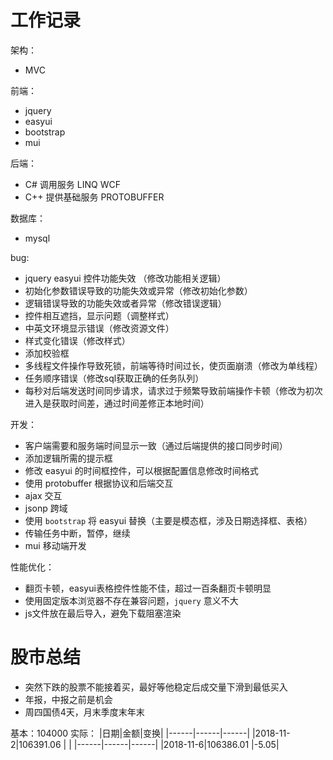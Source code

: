 # 工作记录

架构：
- MVC

前端：
- jquery 
- easyui 
- bootstrap
- mui

后端：
- C# 调用服务 LINQ WCF 
- C++ 提供基础服务 PROTOBUFFER

数据库：
- mysql

bug:
- jquery easyui 控件功能失效 （修改功能相关逻辑）
- 初始化参数错误导致的功能失效或异常（修改初始化参数）
- 逻辑错误导致的功能失效或者异常（修改错误逻辑）
- 控件相互遮挡，显示问题（调整样式）
- 中英文环境显示错误（修改资源文件）
- 样式变化错误（修改样式）
- 添加校验框
- 多线程文件操作导致死锁，前端等待时间过长，使页面崩溃（修改为单线程）
- 任务顺序错误（修改sql获取正确的任务队列）
- 每秒对后端发送时间同步请求，请求过于频繁导致前端操作卡顿（修改为初次进入是获取时间差，通过时间差修正本地时间）



开发：
- 客户端需要和服务端时间显示一致（通过后端提供的接口同步时间）
- 添加逻辑所需的提示框
- 修改 easyui 的时间框控件，可以根据配置信息修改时间格式
- 使用 protobuffer 根据协议和后端交互
- ajax 交互
- jsonp 跨域
- 使用 `bootstrap` 将 easyui 替换（主要是模态框，涉及日期选择框、表格）
- 传输任务中断，暂停，继续
- mui 移动端开发

性能优化：
- 翻页卡顿，easyui表格控件性能不佳，超过一百条翻页卡顿明显
- 使用固定版本浏览器不存在兼容问题，`jquery` 意义不大
- js文件放在最后导入，避免下载阻塞渲染


# 股市总结

- 突然下跌的股票不能接着买，最好等他稳定后成交量下滑到最低买入
- 年报，中报之前是机会
- 周四国债4天，月末季度末年末

基本：104000
实际：
|日期|金额|变换|
|------|------|------|
|2018-11-2|106391.06 |     |
|------|------|------|
|2018-11-6|106386.01 |-5.05|

